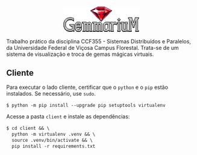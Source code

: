 <p align="center"><img src="docs/logo.png" width="200" alt="YGOFabrica logo"></p>

Trabalho prático da disciplina CCF355 - Sistemas Distribuídos e Paralelos, da Universidade Federal de Viçosa Campus Florestal. Trata-se de um sistema de visualização e troca de gemas mágicas virtuais.

## Cliente

Para executar o lado cliente, certificar que o `python` e o `pip` estão instalados. Se necessário, use `sudo`.

    $ python -m pip install --upgrade pip setuptools virtualenv

Acesse a pasta `client` e instale as dependências:

    $ cd client && \
      python -m virtualenv .venv && \
      source .venv/bin/activate && \
      pip install -r requirements.txt
      